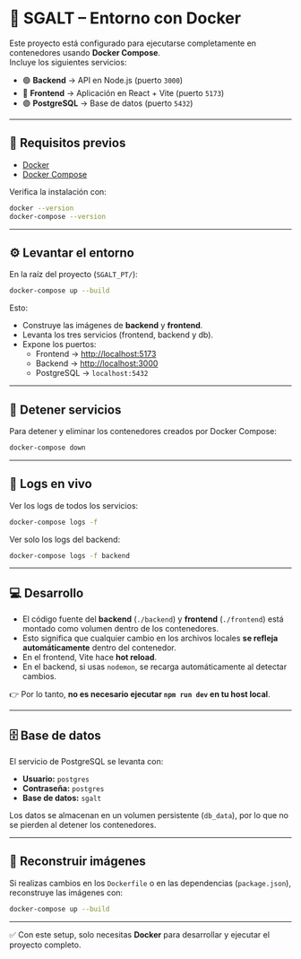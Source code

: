 # 📘 SGALT – Entorno con Docker

Este proyecto está configurado para ejecutarse completamente en contenedores usando **Docker Compose**.  
Incluye los siguientes servicios:

- 🟢 **Backend** → API en Node.js (puerto `3000`)  
- 🔵 **Frontend** → Aplicación en React + Vite (puerto `5173`)  
- 🟣 **PostgreSQL** → Base de datos (puerto `5432`)  

---

## 🚀 Requisitos previos
- [Docker](https://docs.docker.com/get-docker/)  
- [Docker Compose](https://docs.docker.com/compose/install/)  

Verifica la instalación con:
```bash
docker --version
docker-compose --version
```

---

## ⚙️ Levantar el entorno

En la raíz del proyecto (`SGALT_PT/`):

```bash
docker-compose up --build
```

Esto:
- Construye las imágenes de **backend** y **frontend**.  
- Levanta los tres servicios (frontend, backend y db).  
- Expone los puertos:  
  - Frontend → [http://localhost:5173](http://localhost:5173)  
  - Backend → [http://localhost:3000](http://localhost:3000)  
  - PostgreSQL → `localhost:5432`

---

## 🔄 Detener servicios

Para detener y eliminar los contenedores creados por Docker Compose:

```bash
docker-compose down
```

---

## 👀 Logs en vivo

Ver los logs de todos los servicios:
```bash
docker-compose logs -f
```

Ver solo los logs del backend:
```bash
docker-compose logs -f backend
```

---

## 💻 Desarrollo

- El código fuente del **backend** (`./backend`) y **frontend** (`./frontend`) está montado como volumen dentro de los contenedores.  
- Esto significa que cualquier cambio en los archivos locales **se refleja automáticamente** dentro del contenedor.  
- En el frontend, Vite hace **hot reload**.  
- En el backend, si usas `nodemon`, se recarga automáticamente al detectar cambios.

👉 Por lo tanto, **no es necesario ejecutar `npm run dev` en tu host local**.  

---

## 🗄️ Base de datos

El servicio de PostgreSQL se levanta con:
- **Usuario:** `postgres`  
- **Contraseña:** `postgres`  
- **Base de datos:** `sgalt`  

Los datos se almacenan en un volumen persistente (`db_data`), por lo que no se pierden al detener los contenedores.

---

## 🧹 Reconstruir imágenes

Si realizas cambios en los `Dockerfile` o en las dependencias (`package.json`), reconstruye las imágenes con:

```bash
docker-compose up --build
```

---

✅ Con este setup, solo necesitas **Docker** para desarrollar y ejecutar el proyecto completo.  
